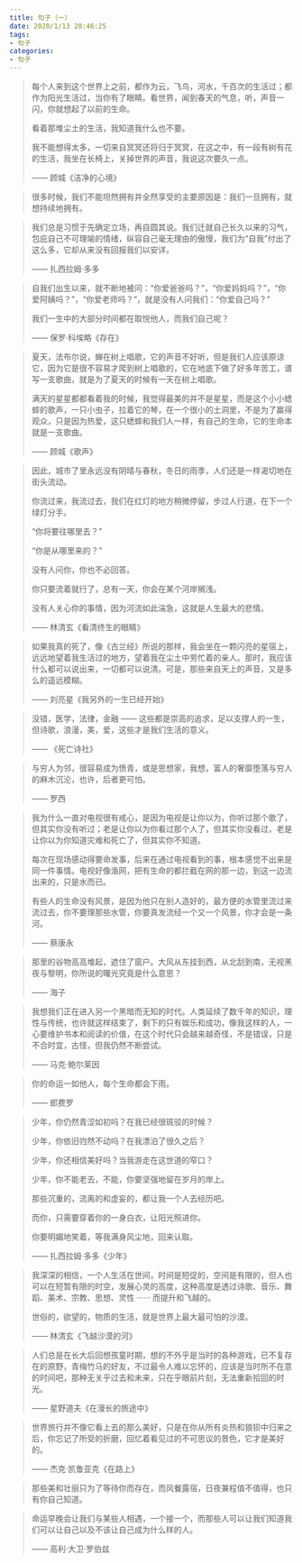 ```yaml
---
title: 句子（一）
date: 2020/1/13 20:46:25
tags: 
- 句子
categories: 
- 句子
---
```


> 每个人来到这个世界上之前，都作为云，飞鸟，河水，千百次的生活过；都作为阳光生活过，当你有了眼睛。看世界，闻到春天的气息，听，声音一闪，你就想起了以前的生命。
>
> 看着那堆尘土的生活，我知道我什么也不要。
>
> 我不能想得太多，一切来自冥冥还将归于冥冥，在这之中，有一段有树有花的生活，我坐在长椅上，关掉世界的声音，我说这次要久一点。
>
> —— 顾城《洁净的心境》



> 很多时候，我们不能坦然拥有并全然享受的主要原因是：我们一旦拥有，就想持续地拥有。



> 我们总是习惯于先确定立场，再自圆其说。我们迁就自己长久以来的习气，包庇自己不可理喻的情绪，纵容自己毫无理由的傲慢，我们为“自我”付出了这么多，它却从来没有回报我们以安详。
>
> —— 扎西拉姆·多多



> 自我们出生以来，就不断地被问：“你爱爸爸吗？”，“你爱妈妈吗？”，“你爱阿姨吗？”，“你爱老师吗？”，就是没有人问我们：“你爱自己吗？”
>
> 我们一生中的大部分时间都在取悦他人，而我们自己呢？
>
> —— 保罗·科埃略《存在》



> 夏天，法布尔说，蝉在树上唱歌，它的声音不好听，但是我们人应该原谅它，因为它是很不容易才爬到树上唱歌的，它在地底下做了好多年苦工，谱写一支歌曲，就是为了夏天的时候有一天在树上唱歌。
>
> 满天的星星都都看着我的时候，我觉得最美的并不是星星，而是这个小小蟋蟀的歌声，一只小虫子，拉着它的琴，在一个很小的土洞里，不是为了赢得观众，只是因为热爱，这只蟋蟀和我们人一样，有自己的生命，它的生命本就是一支歌曲。
>
> —— 顾城《歌声》



> 因此，城市了里永远没有阴晴与春秋，冬日的雨季，人们还是一样渴切地在街头流动。
>
> 你流过来，我流过去，我们在红灯的地方稍微停留，步过人行道，在下一个绿灯分手。
>
> “你将要往哪里去？”
>
> “你是从哪里来的？”
>
> 没有人问你，你也不必回答。
>
> 你只要流着就行了，总有一天，你会在某个河岸搁浅。
>
> 没有人关心你的事情，因为河流如此湍急，这就是人生最大的悲情。
>
> —— 林清玄《看清终生的眼睛》



> 如果我真的死了，像《古兰经》所说的那样，我会坐在一颗闪亮的星宿上，远远地望着我生活过的地方，望着我在尘土中劳忙着的亲人。那时，我应该什么都可以说出来，一切都可以说清。可是，那些来自天上的声音，又是多么的遥远模糊。
>
> —— 刘亮星《我另外的一生已经开始》



> 没错，医学，法律，金融 —— 这些都是崇高的追求，足以支撑人的一生，但诗歌，浪漫，美，爱，这些才是我们生活的意义。
>
> —— 《死亡诗社》



> 与穷人为邻，很容易成为愤青，或是思想家，我想，富人的奢靡堕落与穷人的麻木沉沦，也许，后者更可怕。
>
> —— 罗西



> 我为什么一直对电视很有戒心，是因为电视是让你以为，你听过那个歌了，但其实你没有听过；老是让你以为你看过那个人了，但其实你没看过，老是让你以为你知道灾难和死亡了，但其实你不知道。
>
> 每次在现场感动得要命发事，后来在通过电视看到的事，根本感觉不出来是同一件事情。电视好像渔网，把有生命的都拦截在网的那一边，到这一边流出来的，只是水而已。
>
> 有些人的生命没有风景，是因为他只在别人造好的，最方便的水管里流过来流过去，你不要理那些水管，你要真发流经一个又一个风景，你才会是一条河。
>
> —— 蔡康永



> 那里的谷物高高堆起，遮住了窗户。大风从东挂到西，从北刮到南，无视黑夜与黎明，你所说的曙光究竟是什么意思？
>
> —— 海子



> 我想我们正在进入另一个黑暗而无知的时代。人类延续了数千年的知识，理性与传统，也许就这样结束了，剩下的只有娱乐和成功，像我这样的人，一心要维护书本和阅读的价值，在这个时代只会越来越奇怪，不是错误，只是不合时宜，古怪，但我仍然不断尝试。
>
> —— 马克·鲍尔莱因



> 你的命运一如他人，每个生命都会下雨。
>
> —— 郎费罗



>少年，你仍然青涩如初吗？在我已经很斑驳的时候？
>
>少年，你依旧岿然不动吗？在我漂泊了很久之后？
>
>少年，你还相信美好吗？当我游走在这世道的窄口？
>
>少年，你不能老去，不能，你要坚强地留在岁月的岸上。
>
>那些沉重的，流离的和虚妄的，都让我一个人去经历吧。
>
>而你，只需要穿着你的一身白衣，让阳光照进你。
>
>你要明媚地笑着，等我满身风尘地，回来认取。
>
>—— 扎西拉姆·多多《少年》



> 我深深的相信，一个人生活在世间，时间是短促的，空间是有限的，但人也可以在短暂有限的时空，发展心灵的高度，这种高度是透过诗歌、音乐、舞蹈、美术、宗教、思想、灵性 ······ 而提升和飞越的。
>
> 世俗的，欲望的，物质的生活，就是世界上最大最可怕的沙漠。
>
> —— 林清玄《飞越沙漠的河》



> 人们总是在长大后回想孩童时期，想的不外乎是当时的各种游戏，已不复存在的原野，青梅竹马的好友，不过最令人难以忘怀的，应该是当时所不在意的时间吧，那种无关乎过去和未来，只在乎眼前片刻，无法重新拾回的时光。
>
> —— 星野道夫《在漫长的旅途中》



> 世界旅行并不像它看上去的那么美好，只是在你从所有炎热和狼狈中归来之后，你忘记了所受的折磨，回忆着看见过的不可思议的景色，它才是美好的。
>
> —— 杰克·凯鲁亚克《在路上》



> 那些美和壮丽只为了等待你而存在，而风餐露宿，日夜兼程值不值得，也只有你自己知道。



> 命运早晚会让我们与某些人相遇，一个接一个，而那些人可以让我们知道我们可以让自己以及不该让自己成为什么样的人。
>
> —— 高利·大卫·罗伯兹